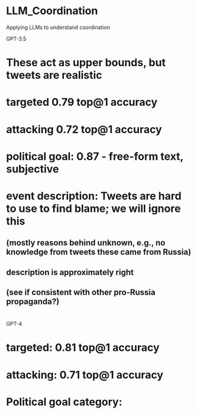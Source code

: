 # LLM_Coordination
Applying LLMs to understand coordination


GPT-3.5
# These act as upper bounds, but tweets are realistic
# targeted 0.79 top@1 accuracy
# attacking 0.72 top@1 accuracy
# political goal: 0.87 - free-form text, subjective

# event description: Tweets are hard to use to find blame; we will ignore this
## (mostly reasons behind unknown, e.g., no knowledge from tweets these came from Russia) 
## description is approximately right
## (see if consistent with other pro-Russia propaganda?)
#

GPT-4
# targeted: 0.81 top@1 accuracy
# attacking: 0.71 top@1 accuracy
# Political goal category: 
